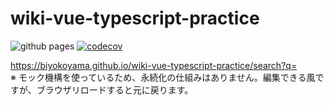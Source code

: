 # wiki-vue-typescript-practice

![github pages](https://github.com/biyokoyama/wiki-vue-typescript-practice/workflows/github%20pages/badge.svg)
[![codecov](https://codecov.io/gh/biyokoyama/wiki-vue-typescript-practice/branch/main/graph/badge.svg?token=E1O1W7A1FL)](https://codecov.io/gh/biyokoyama/wiki-vue-typescript-practice)  

https://biyokoyama.github.io/wiki-vue-typescript-practice/search?q=  
※ モック機構を使っているため、永続化の仕組みはありません。編集できる風ですが、ブラウザリロードすると元に戻ります。  

